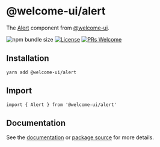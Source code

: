 # @welcome-ui/alert

The [Alert](https://welcome-ui.com/components/alert) component from [@welcome-ui](https://welcome-ui.com).

![npm bundle size](https://img.shields.io/bundlephobia/minzip/@welcome-ui/alert) [![License](https://img.shields.io/npm/l/welcome-ui.svg)](https://github.com/WTTJ/welcome-ui/blob/master/LICENSE) [![PRs Welcome](https://img.shields.io/badge/PRs-welcome-mediumspringgreen.svg)](ttps://github.com/WTTJ/welcome-ui/blob/master/CONTRIBUTING.mdx)

## Installation

    yarn add @welcome-ui/alert

## Import

    import { Alert } from '@welcome-ui/alert'

## Documentation

See the [documentation](https://welcome-ui.com/components/alert) or [package source](https://github.com/WTTJ/welcome-ui/tree/master/packages/Alert) for more details.
